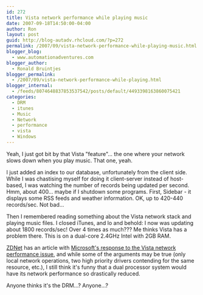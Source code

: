 ```yaml
---
id: 272
title: Vista network performance while playing music
date: 2007-09-18T14:50:00-04:00
author: Ron
layout: post
guid: http://blog-autadv.rhcloud.com/?p=272
permalink: /2007/09/vista-network-performance-while-playing-music.html
blogger_blog:
  - www.automationadventures.com
blogger_author:
  - Ronald Bruintjes
blogger_permalink:
  - /2007/09/vista-network-performance-while-playing.html
blogger_internal:
  - /feeds/8074648837853537542/posts/default/4493398163860075421
categories:
  - DRM
  - itunes
  - Music
  - Network
  - performance
  - vista
  - Windows
---
```

Yeah, I just got bit by that Vista "feature"... the one where your network slows down when you play music. That one, yeah.

I just added an index to our database, unfortunately from the client side. While I was chastising myself for doing it client-server instead of host-based, I was watching the number of records being updated per second. Hmm, about 400... maybe if I shutdown some programs. First, Sidebar - it displays some RSS feeds and weather information. OK, up to 420-440 records/sec. Not bad...

Then I remembered reading something about the Vista network stack and playing music files. I closed iTunes, and lo and behold: I now was updating about 1800 records/sec! Over 4 times as much??? Me thinks Vista has a problem there. This is on a dual-core 2.4GHz Intel with 2GB RAM.

[ZDNet](http://zdnet.com/) has an article with [Microsoft's response to the Vista network performance issue](http://blogs.zdnet.com/hardware/?p=724), and while some of the arguments may be true (only local network operations, two high priority drivers contending for the same resource, etc.), I still think it's funny that a dual processor system would have its network performance so drastically reduced.

Anyone thinks it's the DRM...? Anyone...?